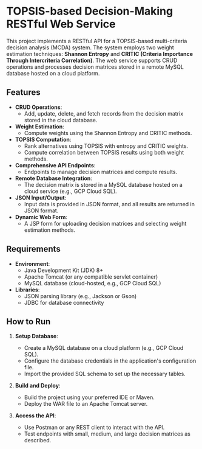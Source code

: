 # TOPSIS-based Decision-Making RESTful Web Service

This project implements a RESTful API for a TOPSIS-based multi-criteria decision analysis (MCDA) system. The system employs two weight estimation techniques: **Shannon Entropy** and **CRITIC (Criteria Importance Through Intercriteria Correlation)**. The web service supports CRUD operations and processes decision matrices stored in a remote MySQL database hosted on a cloud platform.

## Features

- **CRUD Operations**:
  - Add, update, delete, and fetch records from the decision matrix stored in the cloud database.
- **Weight Estimation**:
  - Compute weights using the Shannon Entropy and CRITIC methods.
- **TOPSIS Computation**:
  - Rank alternatives using TOPSIS with entropy and CRITIC weights.
  - Compute correlation between TOPSIS results using both weight methods.
- **Comprehensive API Endpoints**:
  - Endpoints to manage decision matrices and compute results.
- **Remote Database Integration**:
  - The decision matrix is stored in a MySQL database hosted on a cloud service (e.g., GCP Cloud SQL).
- **JSON Input/Output**:
  - Input data is provided in JSON format, and all results are returned in JSON format.
- **Dynamic Web Form**:
  - A JSP form for uploading decision matrices and selecting weight estimation methods.

## Requirements

- **Environment**:
  - Java Development Kit (JDK) 8+
  - Apache Tomcat (or any compatible servlet container)
  - MySQL database (cloud-hosted, e.g., GCP Cloud SQL)
- **Libraries**:
  - JSON parsing library (e.g., Jackson or Gson)
  - JDBC for database connectivity

## How to Run

1. **Setup Database**:
   - Create a MySQL database on a cloud platform (e.g., GCP Cloud SQL).
   - Configure the database credentials in the application's configuration file.
   - Import the provided SQL schema to set up the necessary tables.

2. **Build and Deploy**:
   - Build the project using your preferred IDE or Maven.
   - Deploy the WAR file to an Apache Tomcat server.

3. **Access the API**:
   - Use Postman or any REST client to interact with the API.
   - Test endpoints with small, medium, and large decision matrices as described.
